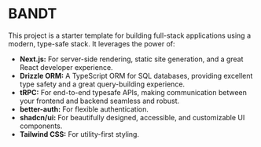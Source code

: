 # BANDT

This project is a starter template for building full-stack applications using a modern, type-safe stack. It leverages the power of:

*   **Next.js:** For server-side rendering, static site generation, and a great React developer experience.
*   **Drizzle ORM:** A TypeScript ORM for SQL databases, providing excellent type safety and a great query-building experience.
*   **tRPC:** For end-to-end typesafe APIs, making communication between your frontend and backend seamless and robust.
*   **better-auth:** For flexible authentication.
*   **shadcn/ui:** For beautifully designed, accessible, and customizable UI components.
*   **Tailwind CSS:** For utility-first styling.
